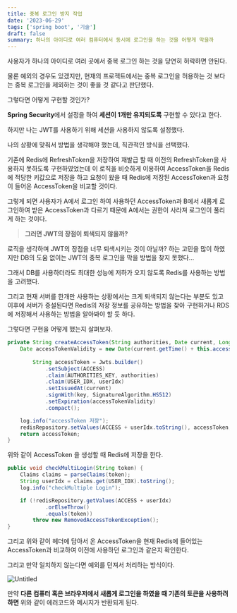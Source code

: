 ```yaml
---
title: 중복 로그인 방지 작업
date: '2023-06-29'
tags: ['spring boot', '기술']
draft: false
summary: 하나의 아이디로 여러 컴퓨터에서 동시에 로그인을 하는 것을 어떻게 막을까
---
```

사용자가 하나의 아이디로 여러 곳에서 중복 로그인 하는 것을 당연히 허락하면 안된다.

물론 예외의 경우도 있겠지만, 현재의 프로젝트에서는 중복 로그인을 허용하는 것 보다는 중복 로그인을 제외하는 것이 좋을 것 같다고 판단했다.

그렇다면 어떻게 구현할 것인가?

**Spring Security**에서 설정을 하여 **세션이 1개만 유지되도록** 구현할 수 있다고 한다.

하지만 나는 JWT를 사용하기 위해 세션을 사용하지 않도록 설정했다.

나의 상황에 맞춰서 방법을 생각해야 했는데, 직관적인 방식을 선택했다.

기존에 Redis에 RefreshToken을 저장하여 재발급 할 때 이전의 RefreshToken을 사용하지 못하도록 구현하였었는데 이 로직을 비슷하게 이용하여 AccessToken을 Redis에 적당한 키값으로 저장을 하고 요청이 왔을 때 Redis에 저장된 AccessToken과 요청이 들어온 AccessToken을 비교할 것이다.

그렇게 되면 사용자가 A에서 로그인 하여 사용하던 AccessToken과 B에서 새롭게 로그인하여 받은 AccessToken과 다르기 때문에 A에서는 권한이 사라져 로그인이 풀리게 하는 것이다.

> **그러면 JWT의 장점이 퇴색되지 않을까?**
> 

로직을 생각하며 JWT의 장점을 너무 퇴색시키는 것이 아닐까? 하는 고민을 많이 하였지만 DB의 도움 없이는 JWT의 중복 로그인을 막을 방법을 찾지 못했다…

그래서 DB를 사용하더라도 최대한 성능에 저하가 오지 않도록 Redis를 사용하는 방법을 고려했다.

그리고 현재 서버를 한개만 사용하는 상황에서는 크게 퇴색되지 않는다는 부분도 있고 이후에 서버가 증설된다면 Redis의 저장 정보를 공유하는 방법을 찾아 구현하거나 RDS에 저장해서 사용하는 방법을 알아봐야 할 듯 하다.

그렇다면 구현을 어떻게 했는지 살펴보자.

```java
private String createAccessToken(String authorities, Date current, Long userIdx) {
    Date accessTokenValidity = new Date(current.getTime() + this.accessTokenValidityTime);
	
		String accessToken = Jwts.builder()
            .setSubject(ACCESS)
            .claim(AUTHORITIES_KEY, authorities)
            .claim(USER_IDX, userIdx)
            .setIssuedAt(current)
            .signWith(key, SignatureAlgorithm.HS512)
            .setExpiration(accessTokenValidity)
            .compact();

    log.info("accessToken 저장");
    redisRepository.setValues(ACCESS + userIdx.toString(), accessToken, Duration.ofSeconds(accessTokenValidityTime));
    return accessToken;
}
```

위와 같이 AccessToken 을 생성할 때 Redis에 저장을 한다.

```java
public void checkMultiLogin(String token) {
    Claims claims = parseClaims(token);
    String userIdx = claims.get(USER_IDX).toString();
    log.info("checkMultiple Login");

    if (!redisRepository.getValues(ACCESS + userIdx)
            .orElseThrow()
            .equals(token))
        throw new RemovedAccessTokenException();
}
```

그리고 위와 같이 헤더에 담아서 온 AccessToken을 현재 Redis에 들어있는 AccessToken과 비교하여 이전에 사용하던 로그인과 같은지 확인한다.

그리고 만약 일치하지 않는다면 예외를 던져서 처리하는 방식이다.

![Untitled](/static/images/duplogin.png)

만약 **다른 컴퓨터 혹은 브라우저에서 새롭게 로그인을 하였을 때 기존의 토큰을 사용하려 하면** 위와 같이 에러코드와 메시지가 반환되게 된다.